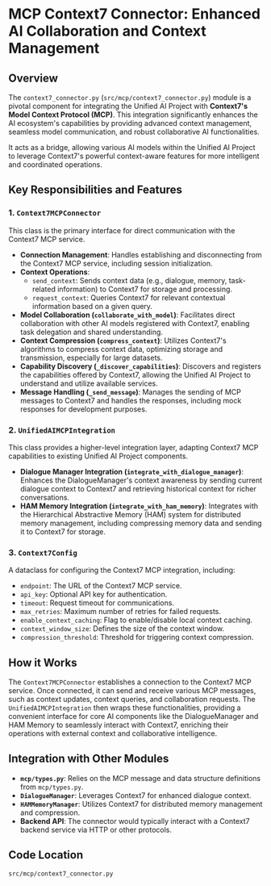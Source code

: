 # MCP Context7 Connector: Enhanced AI Collaboration and Context Management

## Overview

The `context7_connector.py` (`src/mcp/context7_connector.py`) module is a pivotal component for integrating the Unified AI Project with **Context7's Model Context Protocol (MCP)**. This integration significantly enhances the AI ecosystem's capabilities by providing advanced context management, seamless model communication, and robust collaborative AI functionalities.

It acts as a bridge, allowing various AI models within the Unified AI Project to leverage Context7's powerful context-aware features for more intelligent and coordinated operations.

## Key Responsibilities and Features

### 1. `Context7MCPConnector`

This class is the primary interface for direct communication with the Context7 MCP service.

-   **Connection Management**: Handles establishing and disconnecting from the Context7 MCP service, including session initialization.
-   **Context Operations**: 
    *   `send_context`: Sends context data (e.g., dialogue, memory, task-related information) to Context7 for storage and processing.
    *   `request_context`: Queries Context7 for relevant contextual information based on a given query.
-   **Model Collaboration (`collaborate_with_model`)**: Facilitates direct collaboration with other AI models registered with Context7, enabling task delegation and shared understanding.
-   **Context Compression (`compress_context`)**: Utilizes Context7's algorithms to compress context data, optimizing storage and transmission, especially for large datasets.
-   **Capability Discovery (`_discover_capabilities`)**: Discovers and registers the capabilities offered by Context7, allowing the Unified AI Project to understand and utilize available services.
-   **Message Handling (`_send_message`)**: Manages the sending of MCP messages to Context7 and handles the responses, including mock responses for development purposes.

### 2. `UnifiedAIMCPIntegration`

This class provides a higher-level integration layer, adapting Context7 MCP capabilities to existing Unified AI Project components.

-   **Dialogue Manager Integration (`integrate_with_dialogue_manager`)**: Enhances the DialogueManager's context awareness by sending current dialogue context to Context7 and retrieving historical context for richer conversations.
-   **HAM Memory Integration (`integrate_with_ham_memory`)**: Integrates with the Hierarchical Abstractive Memory (HAM) system for distributed memory management, including compressing memory data and sending it to Context7 for storage.

### 3. `Context7Config`

A dataclass for configuring the Context7 MCP integration, including:

-   `endpoint`: The URL of the Context7 MCP service.
-   `api_key`: Optional API key for authentication.
-   `timeout`: Request timeout for communications.
-   `max_retries`: Maximum number of retries for failed requests.
-   `enable_context_caching`: Flag to enable/disable local context caching.
-   `context_window_size`: Defines the size of the context window.
-   `compression_threshold`: Threshold for triggering context compression.

## How it Works

The `Context7MCPConnector` establishes a connection to the Context7 MCP service. Once connected, it can send and receive various MCP messages, such as context updates, context queries, and collaboration requests. The `UnifiedAIMCPIntegration` then wraps these functionalities, providing a convenient interface for core AI components like the DialogueManager and HAM Memory to seamlessly interact with Context7, enriching their operations with external context and collaborative intelligence.

## Integration with Other Modules

-   **`mcp/types.py`**: Relies on the MCP message and data structure definitions from `mcp/types.py`.
-   **`DialogueManager`**: Leverages Context7 for enhanced dialogue context.
-   **`HAMMemoryManager`**: Utilizes Context7 for distributed memory management and compression.
-   **Backend API**: The connector would typically interact with a Context7 backend service via HTTP or other protocols.

## Code Location

`src/mcp/context7_connector.py`
